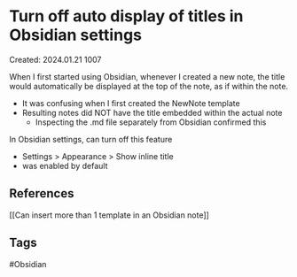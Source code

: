 # Turn off auto display of titles in Obsidian settings
Created: 2024.01.21 1007

When I first started using Obsidian, whenever I created a new note, the title would automatically be displayed at the top of the note, as if within the note.
- It was confusing when I first created the NewNote template
- Resulting notes did NOT have the title embedded within the actual note
	- Inspecting the .md file separately from Obsidian confirmed this

In Obsidian settings, can turn off this feature
- Settings > Appearance > Show inline title
- was enabled by default

## References
[[Can insert more than 1 template in an Obsidian note]]
## Tags
#Obsidian